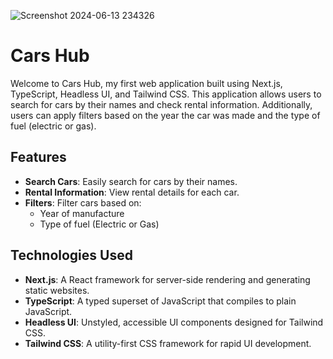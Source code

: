 ![Screenshot 2024-06-13 234326](https://github.com/VibhourSharma/car-hub/assets/110191186/8288398e-2a15-482f-95ff-ef622e504a82)

# Cars Hub

Welcome to Cars Hub, my first web application built using Next.js, TypeScript, Headless UI, and Tailwind CSS. This application allows users to search for cars by their names and check rental information. Additionally, users can apply filters based on the year the car was made and the type of fuel (electric or gas).

## Features

- **Search Cars**: Easily search for cars by their names.
- **Rental Information**: View rental details for each car.
- **Filters**: Filter cars based on:
  - Year of manufacture
  - Type of fuel (Electric or Gas)

## Technologies Used

- **Next.js**: A React framework for server-side rendering and generating static websites.
- **TypeScript**: A typed superset of JavaScript that compiles to plain JavaScript.
- **Headless UI**: Unstyled, accessible UI components designed for Tailwind CSS.
- **Tailwind CSS**: A utility-first CSS framework for rapid UI development.
